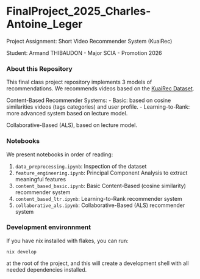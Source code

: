 # FinalProject_2025_Charles-Antoine_Leger

Project Assignment: Short Video Recommender System (KuaiRec)

Student: Armand THIBAUDON - Major SCIA - Promotion 2026

### About this Repository

This final class project repository implements 3 models of recommendations.
We recommends videos based on the [KuaiRec Dataset](https://doi.org/10.1145/3511808.3557220).

Content-Based Recommender Systems: - Basic: based on cosine similarities videos (tags categories) and user profile. - Learning-to-Rank: more advanced system based on lecture model.

Collaborative-Based (ALS), based on lecture model.

### Notebooks

We present notebooks in order of reading:

1. `data_preprocessing.ipynb`: Inspection of the dataset
2. `feature_engineering.ipynb`: Principal Component Analysis to extract meaningful features
3. `content_based_basic.ipynb`: Basic Content-Based (cosine similarity) recommender system
4. `content_based_ltr.ipynb`: Learning-to-Rank recommender system
5. `collaborative_als.ipynb`: Collaborative-Based (ALS) recommender system

### Development environnment

If you have nix installed with flakes, you can run:
```
nix develop
```
at the root of the project, and this will create a development shell with all needed dependencies installed.
